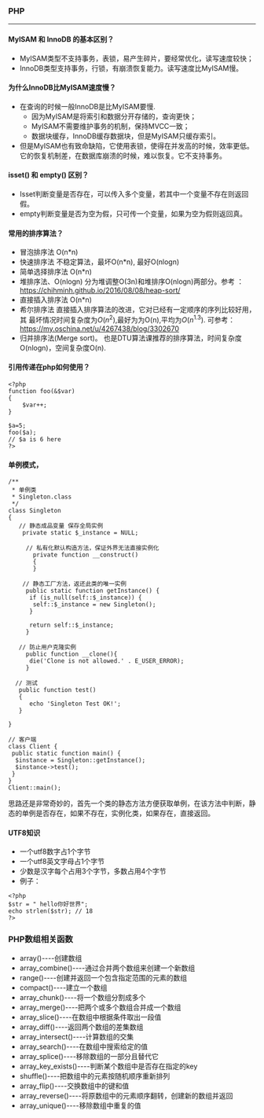 ### PHP
---

#### MyISAM 和 InnoDB 的基本区别？  
* MyISAM类型不支持事务，表锁，易产生碎片，要经常优化，读写速度较快；
* InnoDB类型支持事务，行锁，有崩溃恢复能力。读写速度比MyISAM慢。

#### 为什么InnoDB比MyISAM速度慢？
* 在查询的时候一般InnoDB是比MyISAM要慢.
  * 因为MyISAM是将索引和数据分开存储的，查询更快；
  * MyISAM不需要维护事务的机制，保持MVCC一致；
  * 数据块缓存，InnoDB缓存数据块，但是MyISAM只缓存索引。  
* 但是MyISAM也有致命缺陷，它使用表锁，使得在并发高的时候，效率更低。它的恢复机制差，在数据库崩溃的时候，难以恢复。它不支持事务。

#### isset() 和 empty() 区别？
* Isset判断变量是否存在，可以传入多个变量，若其中一个变量不存在则返回假。
* empty判断变量是否为空为假，只可传一个变量，如果为空为假则返回真。

####  常用的排序算法？
* 冒泡排序法 O(n*n)
* 快速排序法 不稳定算法，最坏O(n*n), 最好O(nlogn)
* 简单选择排序法 O(n*n)
* 堆排序法、O(nlogn) 分为堆调整O(3n)和堆排序O(nlogn)两部分。参考 ：https://chihminh.github.io/2016/08/08/heap-sort/
* 直接插入排序法 O(n*n)
* 希尔排序法 直接插入排序算法的改进，它对已经有一定顺序的序列比较好用，其 最坏情况时间复杂度为$O(n^2)$,最好为为O(n),平均为$O(n^1.3)$. 可参考： https://my.oschina.net/u/4267438/blog/3302670  
* 归并排序法(Merge sort)。 也是DTU算法课推荐的排序算法，时间复杂度O(nlogn)，空间复杂度O(n).


#### 引用传递在php如何使用？
```
<?php
function foo(&$var)
{
    $var++;
}

$a=5;
foo($a);
// $a is 6 here
?>
```

#### 单例模式，
```
/**
 * 单例类
 * Singleton.class
 */
class Singleton  
{  
   // 静态成品变量 保存全局实例
    private static $_instance = NULL;
    
     // 私有化默认构造方法，保证外界无法直接实例化
       private function __construct() 
       {
       }
       
    // 静态工厂方法，返还此类的唯一实例
     public static function getInstance() {
      if (is_null(self::$_instance)) {
       self::$_instance = new Singleton();
      }
     
      return self::$_instance;
     }
     
   // 防止用户克隆实例
     public function __clone(){
      die('Clone is not allowed.' . E_USER_ERROR);
     }
     
  // 测试   
   public function test()
   {
      echo 'Singleton Test OK!';
   }
     
}  

// 客户端
class Client {
 public static function main() {
  $instance = Singleton::getInstance();
  $instance->test();
 }
}
Client::main();
```
思路还是非常奇妙的，首先一个类的静态方法方便获取单例，在该方法中判断，静态的单例是否存在，如果不存在，实例化类，如果存在，直接返回。

#### UTF8知识 
* 一个utf8数字占1个字节
* 一个utf8英文字母占1个字节
* 少数是汉字每个占用3个字节，多数占用4个字节
* 例子：
```
<?php
$str = " hello你好世界";
echo strlen($str); // 18
?>
```

### PHP数组相关函数
* array()----创建数组
* array_combine()----通过合并两个数组来创建一个新数组
* range()----创建并返回一个包含指定范围的元素的数组
* compact()----建立一个数组
* array_chunk()----将一个数组分割成多个
* array_merge()----把两个或多个数组合并成一个数组
* array_slice()----在数组中根据条件取出一段值
* array_diff()----返回两个数组的差集数组
* array_intersect()----计算数组的交集
* array_search()----在数组中搜索给定的值
* array_splice()----移除数组的一部分且替代它
* array_key_exists()----判断某个数组中是否存在指定的key
* shuffle()----把数组中的元素按随机顺序重新排列
* array_flip()----交换数组中的键和值
* array_reverse()----将原数组中的元素顺序翻转，创建新的数组并返回
* array_unique()----移除数组中重复的值



